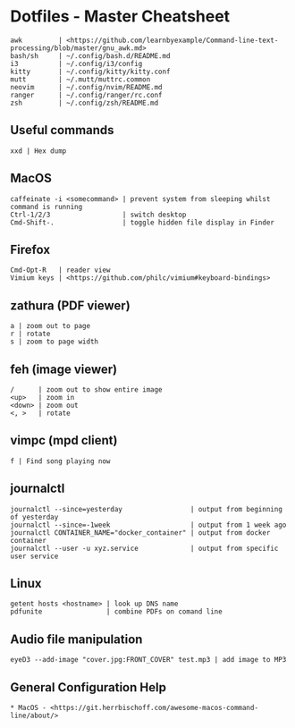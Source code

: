 # Dotfiles - Master Cheatsheet

    awk         | <https://github.com/learnbyexample/Command-line-text-processing/blob/master/gnu_awk.md>
    bash/sh     | ~/.config/bash.d/README.md
    i3          | ~/.config/i3/config
    kitty       | ~/.config/kitty/kitty.conf
    mutt        | ~/.mutt/muttrc.common
    neovim      | ~/.config/nvim/README.md
    ranger      | ~/.config/ranger/rc.conf
    zsh         | ~/.config/zsh/README.md

## Useful commands

    xxd | Hex dump

## MacOS

    caffeinate -i <somecommand> | prevent system from sleeping whilst command is running
    Ctrl-1/2/3                  | switch desktop
    Cmd-Shift-.                 | toggle hidden file display in Finder

## Firefox

    Cmd-Opt-R   | reader view
    Vimium keys | <https://github.com/philc/vimium#keyboard-bindings>

## zathura (PDF viewer)

    a | zoom out to page
    r | rotate
    s | zoom to page width

## feh (image viewer)

    /      | zoom out to show entire image
    <up>   | zoom in
    <down> | zoom out
    <, >   | rotate

## vimpc (mpd client)

    f | Find song playing now

## journalctl

    journalctl --since=yesterday                 | output from beginning of yesterday
    journalctl --since=-1week                    | output from 1 week ago
    journalctl CONTAINER_NAME="docker_container" | output from docker container
    journalctl --user -u xyz.service             | output from specific user service

## Linux

    getent hosts <hostname> | look up DNS name
    pdfunite                | combine PDFs on comand line

## Audio file manipulation

    eyeD3 --add-image "cover.jpg:FRONT_COVER" test.mp3 | add image to MP3

## General Configuration Help

    * MacOS - <https://git.herrbischoff.com/awesome-macos-command-line/about/>

<!-- vim: set nospell: -->
